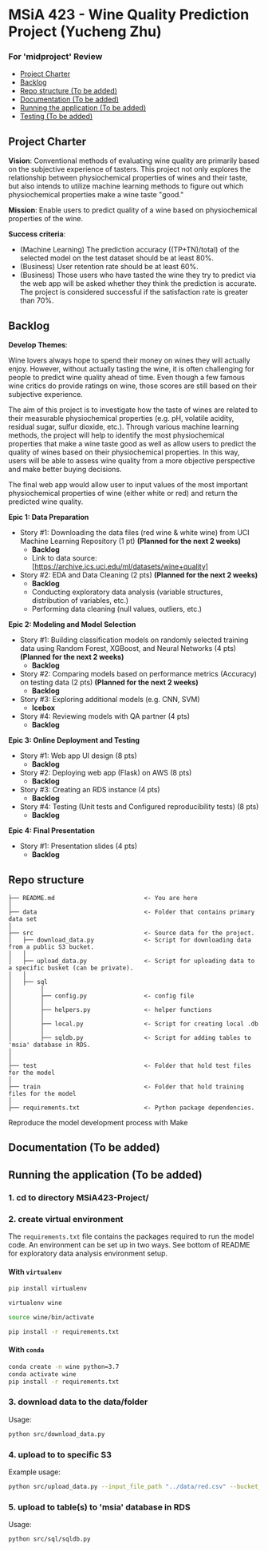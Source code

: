 # MSiA 423 - Wine Quality Prediction Project (Yucheng Zhu)
### For 'midproject' Review


<!-- toc -->
- [Project Charter](#project-charter)
- [Backlog](#backlog)
- [Repo structure (To be added)](#repo-structure)
- [Documentation (To be added)](#documentation)
- [Running the application (To be added)](#running-the-application)
- [Testing (To be added)](#testing)


<!-- tocstop -->

## Project Charter 

**Vision**: Conventional methods of evaluating wine quality are primarily based on the subjective experience of tasters. This project not only explores the relationship between physiochemical properties of wines and their taste, but also intends to utilize machine learning methods to figure out which physiochemical properties make a wine taste "good."

**Mission**: Enable users to predict quality of a wine based on physiochemical properties of the wine.

**Success criteria**: 
- (Machine Learning) The prediction accuracy ((TP+TN)/total) of the selected model on the test dataset should be at least 80%. 
- (Business) User retention rate should be at least 60%.
- (Business) Those users who have tasted the wine they try to predict via the web app will be asked whether they think the prediction is accurate. The project is considered successful if the satisfaction rate is greater than 70%. 

## Backlog 

**Develop Themes**: 

Wine lovers always hope to spend their money on wines they will actually enjoy. However, without actually tasting the wine, it is often challenging for people to predict wine quality ahead of time. Even though a few famous wine critics do provide ratings on wine, those scores are still based on their subjective experience. 

The aim of this project is to investigate how the taste of wines are related to their measurable physiochemical properties (e.g. pH, volatile acidity, residual sugar, sulfur dioxide, etc.). Through various machine learning methods, the project will help to identify the most physiochemical properties that make a wine taste good as well as allow users to predict the quality of wines based on their physiochemical properties. In this way, users will be able to assess wine quality from a more objective perspective and make better buying decisions.

The final web app would allow user to input values of the most important physiochemical properties of wine (either white or red) and return the predicted wine quality.


**Epic 1: Data Preparation** 
- Story #1: Downloading the data files (red wine & white wine) from UCI Machine Learning Repository (1 pt) **(Planned for the next 2 weeks)**
    - **Backlog**
    - Link to data source:[https://archive.ics.uci.edu/ml/datasets/wine+quality]
- Story #2: EDA and Data Cleaning (2 pts) **(Planned for the next 2 weeks)**
    - **Backlog**
    - Conducting exploratory data analysis (variable structures, distribution of variables, etc.)
    - Performing data cleaning (null values, outliers, etc.)
    
**Epic 2: Modeling and Model Selection** 
- Story #1: Building classification models on randomly selected training data using Random Forest, XGBoost, and Neural Networks (4 pts) **(Planned for the next 2 weeks)**
    - **Backlog**
- Story #2: Comparing models based on performance metrics (Accuracy) on testing data (2 pts) **(Planned for the next 2 weeks)**
    - **Backlog**
- Story #3: Exploring additional models (e.g. CNN, SVM)
    -   **Icebox**
- Story #4: Reviewing models with QA partner (4 pts)
    - **Backlog**
    
**Epic 3: Online Deployment and Testing** 
- Story #1: Web app UI design (8 pts)
    - **Backlog**
- Story #2: Deploying web app (Flask) on AWS (8 pts)
    - **Backlog**
- Story #3: Creating an RDS instance (4 pts)
    - **Backlog**
- Story #4: Testing (Unit tests and Configured reproducibility tests) (8 pts)
    - **Backlog**
    
**Epic 4: Final Presentation**  
- Story #1: Presentation slides (4 pts)
    - **Backlog**
    
    
    

    
## Repo structure

```
├── README.md                         <- You are here
│
├── data                              <- Folder that contains primary data set
│
├── src                               <- Source data for the project.
│   ├── download_data.py              <- Script for downloading data from a public S3 bucket.
│   │  
│   ├── upload_data.py                <- Script for uploading data to a specific busket (can be private).  
│   │   
│   ├── sql
│        │  
│        ├── config.py                <- config file  
│        │   
│        ├── helpers.py               <- helper functions
│        │ 
│        ├── local.py                 <- Script for creating local .db  
│        │   
│        ├── sqldb.py                 <- Script for adding tables to 'msia' database in RDS.
│
│
├── test                              <- Folder that hold test files for the model
│
├── train                             <- Folder that hold training files for the model
│                               
├── requirements.txt                  <- Python package dependencies.
```

Reproduce the model development process with Make

## Documentation (To be added)
## Running the application (To be added)

### 1. cd to directory MSiA423-Project/


### 2. create virtual environment

The `requirements.txt` file contains the packages required to run the model code. An environment can be set up in two ways. See bottom of README for exploratory data analysis environment setup. 

#### With `virtualenv`

```bash
pip install virtualenv

virtualenv wine

source wine/bin/activate

pip install -r requirements.txt

```
#### With `conda`

```bash
conda create -n wine python=3.7
conda activate wine
pip install -r requirements.txt

```

### 3. download data to the data/folder

Usage:
```bash
python src/download_data.py

```

### 4. upload to to specific S3

Example usage:
```bash
python src/upload_data.py --input_file_path "../data/red.csv" --bucket_name "xxx" --output_file_path "xx/red.csv"

```
### 5. upload to table(s) to 'msia' database in RDS

Usage:
```bash
python src/sql/sqldb.py

```
